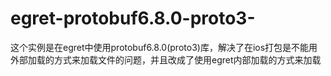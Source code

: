# egret-protobuf6.8.0-proto3-
这个实例是在egret中使用protobuf6.8.0(proto3)库，解决了在ios打包是不能用外部加载的方式来加载文件的问题，并且改成了使用egret内部加载的方式来加载
